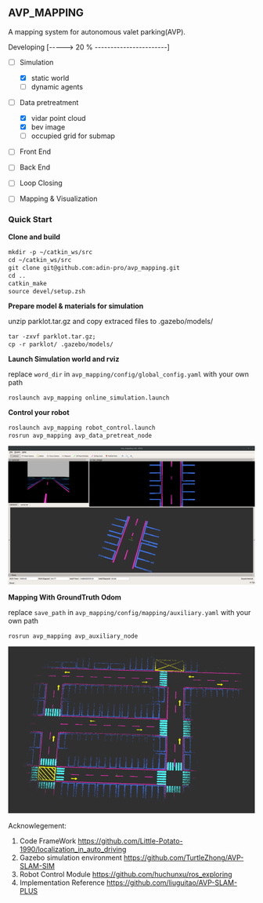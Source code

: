 ## AVP_MAPPING

A mapping system for autonomous valet parking(AVP).

Developing [-----> 20 % -----------------------]

- [ ] Simulation
  - [x] static world
  - [ ] dynamic agents 
- [ ] Data pretreatment
  - [x] vidar point cloud
  - [x] bev image
  - [ ] occupied grid for submap
- [ ] Front End
- [ ] Back End
- [ ] Loop Closing
- [ ] Mapping & Visualization 


### Quick Start

**Clone and build**
 
```shell
mkdir -p ~/catkin_ws/src
cd ~/catkin_ws/src
git clone git@github.com:adin-pro/avp_mapping.git
cd ..
catkin_make
source devel/setup.zsh
```

**Prepare model & materials for simulation**

unzip parklot.tar.gz and copy extraced files to .gazebo/models/

```shell
tar -zxvf parklot.tar.gz;
cp -r parklot/ .gazebo/models/
```

**Launch Simulation world and rviz**

replace `word_dir`  in `avp_mapping/config/global_config.yaml` with your own path

```shell
roslaunch avp_mapping online_simulation.launch
```

**Control your robot**

```shell
roslaunch avp_mapping robot_control.launch
rosrun avp_mapping avp_data_pretreat_node
```

![alt text](pics/online_simulation.png "rviz")


**Mapping With GroundTruth Odom**

replace `save_path`  in `avp_mapping/config/mapping/auxiliary.yaml` with your own path

```shell
rosrun avp_mapping avp_auxiliary_node
```

![alt text](pics/gt_map.png "gt map")



Acknowlegement:

1. Code FrameWork https://github.com/Little-Potato-1990/localization_in_auto_driving
2. Gazebo simulation environment https://github.com/TurtleZhong/AVP-SLAM-SIM
3. Robot Control Module https://github.com/huchunxu/ros_exploring
4. Implementation Reference https://github.com/liuguitao/AVP-SLAM-PLUS
